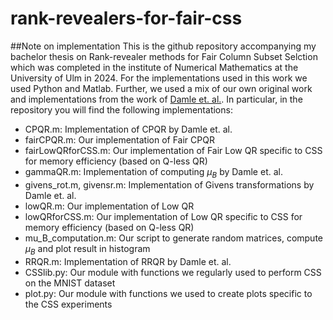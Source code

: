 # rank-revealers-for-fair-css

##Note on implementation
This is the github repository accompanying my bachelor thesis on Rank-revealer methods for Fair Column Subset Selction which was completed in the institute of Numerical Mathematics at the University of Ulm in 2024. For the implementations used in this work we used Python and Matlab. Further, we used a mix of our own original work and implementations from the work of [Damle et. al.](https://arxiv.org/abs/2405.04330). In particular, in the repository you will find the following implementations:

- CPQR.m: Implementation of CPQR by Damle et. al.
- fairCPQR.m: Our implementation of Fair CPQR
- fairLowQRforCSS.m: Our implementation of Fair Low QR specific to CSS for memory efficiency (based on Q-less QR)
- gammaQR.m: Implementation of computing $\mu_B$ by Damle et. al.
- givens_rot.m, givensr.m: Implementation of Givens transformations by Damle et. al.
- lowQR.m: Our implementation of Low QR
- lowQRforCSS.m: Our implementation of Low QR specific to CSS for memory efficiency (based on Q-less QR)
- mu_B_computation.m: Our script to generate random matrices, compute $\mu_B$ and plot result in histogram
- RRQR.m: Implementation of RRQR by Damle et. al.
- CSSlib.py: Our module with functions we regularly used to perform CSS on the MNIST dataset
- plot.py: Our module with functions we used to create plots specific to the CSS experiments
